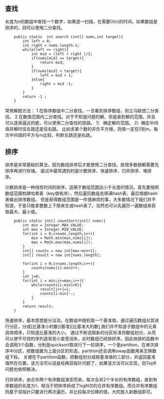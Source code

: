 

## 查找
长度为n的数组中查找一个数字，如果逐一扫描，在需要O(n)的时间，如果数组是排序的，则可以使用二分查找。

```text
    public static  int search (int[] nums,int target){
        int left = 0;
        int right = nums.length-1;
        while(left <= right){
            int mid = (left + right )/2;
            if(nums[mid] == target){
                return mid;
            }
            if(nums[mid] < target){
                left = mid + 1;
            }else{
                right = mid -1;
            }
        }
        return -1 ;
    }
```

常用解题方法：
1.在排序数组中二分查找。一旦看到排序数组，则立马联想二分查找。
2.在数值范围内二分查找。对于不知道问题的解，但是直到解的范围，并且可以逐渐逼近的题，可以使用二分查找的思路。 
    1） 确定解的范围。 2）确定中间值非解时往左跳还是往右跳。  比如求某个数的非负平方根，则值一定在0到m。每次中间值的平方与m比较，判断左跳还是右跳。
    
## 排序
排序是非常基础的算法，因为数组排序后才能使用二分查找，故很多数据都需要先排序再进行存储。
面试中最常遇到的是计数排序、快速排序、归并排序、堆排序。

计数排序是一种线性时间的排序，适用于数组范围远小于长度的情况。首先要按照数组范围构建哈希表（key值有序），然后遍历数组去填满hash表，最后根据hash表输出排序数组。
但是获得数组范围是一件很麻烦的事，大多数情况下我们并不知道，于是只能拿整数上下限来生成hash表了。当然也可以先遍历一遍数组来获取最大、最小值。
```text
    public static int[] countSort(int[] nums){
        int min = Integer.MAX_VALUE;
        int max = Integer.MIN_VALUE;
        for(int i = 0;i<nums.length;i++){
            min = Math.min(min,nums[i]);
            max = Math.max(max,nums[i]);
        }
        int[] counts = new int[max-min+1];
        int[] result = new int[nums.length];

        for(int i = 0;i<nums.length;i++){
            counts[nums[i]-min]++;
        }
        int j=0;
        for(int i = min;i<=max;i++){
            while(counts[i-min]>0){
                result[j++]=i;
                counts[i-min]--;
            }
        }
        return result;
    }
```

快速排序，基本思想是分治法。在数组中随机取一个基准值，通过遍历数组对其进行分区，分成[比基准小的数][基准][比基准大的数],我们并不知道子数组中的元素具体顺序，只知道比基准的大小。
通过不断选取新的分区标准将数组划分，从而可以使不可控的序列逐渐变小直至消失，此时数组已经排好序。因此快排的函数中会调用3个函数，分别是quicksort取进行下一轮排序，一个是partition，在单次排序中分区，把数组置为上面分区的形态。partition还会调用swap函数用来交换数组下标。
关键在于partition函数，把数组划分成按基准值的三部分，并返回基准值所在位置。该方法可以说是经典双指针问题了，如果该方法可以实现，则TopK问题也依照解决。


归并排序，由合并两个有序数组演变而来。每次合并2个半长的有序数组，直到有序数组的长度为1，相当于把排序拆成了logN次的合并有序数组。而合并有序数组则基于双指针只要进行两次遍历，并比较每次位移的值，大的放入新数组即可。